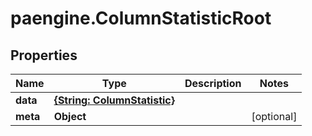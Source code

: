 # paengine.ColumnStatisticRoot

## Properties

Name | Type | Description | Notes
------------ | ------------- | ------------- | -------------
**data** | [**{String: ColumnStatistic}**](ColumnStatistic.md) |  | 
**meta** | **Object** |  | [optional] 


